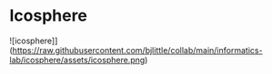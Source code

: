 # Icosphere

![icosphere]](https://raw.githubusercontent.com/bjlittle/collab/main/informatics-lab/icosphere/assets/icosphere.png)
